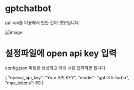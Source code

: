 # gptchatbot
gpt api를 이용해서 만든 간이 챗봇입니다.

![image](https://github.com/DHKIM0207/gptchatbot/assets/38580573/ab0e3ec3-a170-486e-92b3-da9209091a16)

# 설정파일에 open api key 입력
config.json 파일을 생성하고 아래 처럼 입력하면 됩니다.

{
    "openai_api_key": "Your API KEY",
    "model": "gpt-3.5-turbo",
    "max_tokens": 60
}
  
